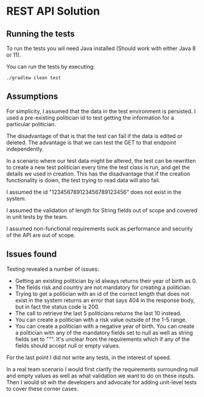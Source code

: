 # REST API Solution

## Running the tests

To run the tests you wil need Java installed (Should work with either Java 8 or 11).

You can run the tests by executing:

```
./gradlew clean test
```

## Assumptions

For simplicity, I assumed that the data in the test environment is persisted. I used a pre-existing politician id
to test getting the information for a particular politician.

The disadvantage of that is that the test can fail if the data is edited or deleted. The advantage is that 
we can test the GET to that endpoint independently.

In a scenario where our test data might be altered, the test can be rewritten to create a new test politician 
every time the test class is run, and get the details we used in creation. This has the disadvantage that if the 
creation functionality is down, the test trying to read data will also fail.

I assumed the id "123456789123456789123456" does not exist in the system. 

I assumed the validation of length for String fields out of scope and covered in unit tests by the team.

I assumed non-functional requirements suck as performance and security of the API are out of scope.

## Issues found

Testing revealed a number of issues:

- Getting an existing politician by id always returns their year of birth as 0.
- The fields risk and country are not mandatory for creating a politician. 
- Trying to get a politician with an id of the correct length that does not exist in the system returns an error 
that says 404 in the response body, but in fact the status code is 200.
- The call to retrieve the last 5 politicians returns the last 10 instead.
- You can create a politician with a risk value outside of the 1-5 range.
- You can create a politician with a negative year of birth.
You can create a politician with any of the mandatory fields set to null as well as string fields set to """. 
It's unclear from the requirements which if any of the fields should accept null or empty values.

For the last point I did not write any tests, in the interest of speed. 

In a real team scenario I would first clarify the requirements surrounding null and empty values as well as what 
validation we want to do on these inputs.
Then I would sit wih the developers and advocate for adding unit-level tests to cover these corner cases.

